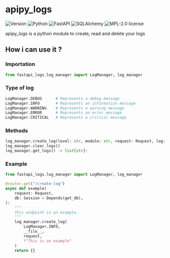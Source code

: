 # apipy_logs

![Version](https://img.shields.io/badge/version-0.1.2-blue.svg)
![Python](https://img.shields.io/badge/python-3.10%2B-yellow.svg)
![FastAPI](https://img.shields.io/badge/FastAPI-0.115.8%2B-green.svg)
![SQLAlchemy](https://img.shields.io/badge/SQLAlchemy-2.0.38%2B-red.svg)
![MPL-2.0 license](https://img.shields.io/badge/license-MPL--2.0-cyan.svg)

apipy_logs is a python module to create, read and delete your logs

## How i can use it ?

### Importation

```python
from fastapi_logs.log_manager import LogManager, log_manager
```

### Type of log

```python
LogManager.DEBUG      # Represents a debug message
LogManager.INFO       # Represents an information message
LogManager.WARNING    # Represents a warning message
LogManager.ERROR      # Represents an error message
LogManager.CRITICAL   # Represents a critical message
```

### Methods

```python
log_manager.create_log(level: str, module: str, request: Request, log: str)  # Used to create a log
log_manager.clear_logs()                                                     # Used to to clear the logs
log_manager.get_logs() -> list[str]:                                         # Used to to to get the today logs
```


### Example

```python
from fastapi_logs.log_manager import LogManager, log_manager

@router.get("/create-log")
async def example(
    request: Request,
    db: Session = Depends(get_db),
):
    """
    This endpoint is an example.
    """
    log_manager.create_log(
        LogManager.INFO,
        __file__,
        request,
        f"This is an example"
    )
    return {}
```
